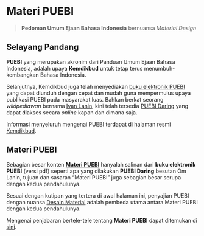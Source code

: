 # Materi PUEBI

> **Pedoman Umum Ejaan Bahasa Indonesia** bernuansa _Material Design_

## Selayang Pandang

**PUEBI** yang merupakan akronim dari Panduan Umum Ejaan Bahasa Indonesia, adalah upaya **Kemdikbud** untuk tetap terus menumbuh-kembangkan Bahasa Indonesia.

Selanjutnya, Kemdikbud juga telah menyediakan [buku elektronik PUEBI][1] yang dapat diunduh dengan cepat dan mudah guna mempermulus upaya publikasi PUEBI pada masyarakat luas. Bahkan berkat seorang *wikipediawan* bernama [Ivan Lanin][2], kini telah tersedia [PUEBI Daring][3] yang dapat diakses secara _online_ kapan dan dimana saja.

  [1]: http://badanbahasa.kemdikbud.go.id/lamanbahasa/sites/default/files/PUEBI.pdf
  [2]: https://id.wikipedia.org/wiki/Ivan_Lanin
  [3]: https://ivanlanin.github.io/puebi/

 Informasi menyeluruh mengenai PUEBI terdapat di halaman resmi [Kemdikbud][4].

  [4]: http://badanbahasa.kemdikbud.go.id/lamanbahasa/

## Materi PUEBI

Sebagian besar konten [**Materi PUEBI**][5] hanyalah salinan dari **buku elektronik PUEBI** (versi pdf) seperti apa yang dilakukan **PUEBI Daring** besutan Om Lanin, tujuan dan sasaran “Materi PUEBI” juga sebagian besar serupa dengan kedua pendahulunya.

  [5]: https://mughnimind.github.io/Materi-PUEBI/

Sesuai dengan kutipan yang tertera di awal halaman ini, penyajian PUEBI dengan nuansa [Desain Material][6] adalah pembeda utama antara Materi PUEBI dengan
kedua pendahulunya.

  [6]: https://id.m.wikipedia.org/wiki/Desain_material

Mengenai penjabaran bertele-tele tentang **Materi PUEBI** dapat ditemukan di [sini][7].

  [7]: https://mughnimind.github.io/Materi-PUEBI/Tentang/

